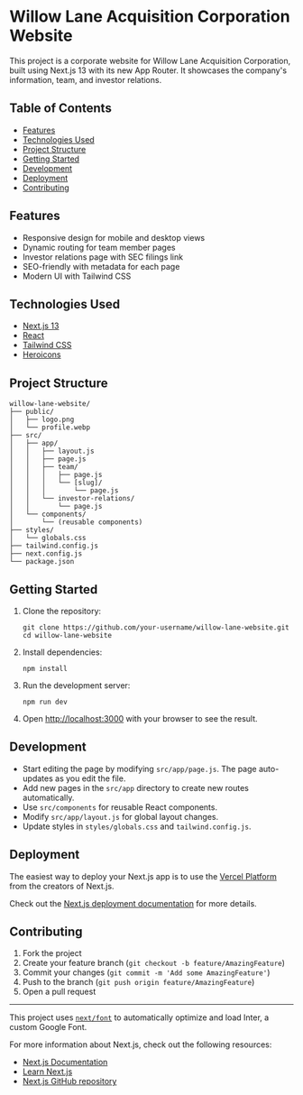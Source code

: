 # Willow Lane Acquisition Corporation Website

This project is a corporate website for Willow Lane Acquisition Corporation, built using Next.js 13 with its new App Router. It showcases the company's information, team, and investor relations.

## Table of Contents

- [Features](#features)
- [Technologies Used](#technologies-used)
- [Project Structure](#project-structure)
- [Getting Started](#getting-started)
- [Development](#development)
- [Deployment](#deployment)
- [Contributing](#contributing)

## Features

- Responsive design for mobile and desktop views
- Dynamic routing for team member pages
- Investor relations page with SEC filings link
- SEO-friendly with metadata for each page
- Modern UI with Tailwind CSS

## Technologies Used

- [Next.js 13](https://nextjs.org/)
- [React](https://reactjs.org/)
- [Tailwind CSS](https://tailwindcss.com/)
- [Heroicons](https://heroicons.com/)

## Project Structure

```
willow-lane-website/
├── public/
│   ├── logo.png
│   └── profile.webp
├── src/
│   ├── app/
│   │   ├── layout.js
│   │   ├── page.js
│   │   ├── team/
│   │   │   ├── page.js
│   │   │   └── [slug]/
│   │   │       └── page.js
│   │   └── investor-relations/
│   │       └── page.js
│   └── components/
│       └── (reusable components)
├── styles/
│   └── globals.css
├── tailwind.config.js
├── next.config.js
└── package.json
```

## Getting Started

1. Clone the repository:
   ```
   git clone https://github.com/your-username/willow-lane-website.git
   cd willow-lane-website
   ```

2. Install dependencies:
   ```
   npm install
   ```

3. Run the development server:
   ```
   npm run dev
   ```

4. Open [http://localhost:3000](http://localhost:3000) with your browser to see the result.

## Development

- Start editing the page by modifying `src/app/page.js`. The page auto-updates as you edit the file.
- Add new pages in the `src/app` directory to create new routes automatically.
- Use `src/components` for reusable React components.
- Modify `src/app/layout.js` for global layout changes.
- Update styles in `styles/globals.css` and `tailwind.config.js`.

## Deployment

The easiest way to deploy your Next.js app is to use the [Vercel Platform](https://vercel.com/new?utm_medium=default-template&filter=next.js&utm_source=create-next-app&utm_campaign=create-next-app-readme) from the creators of Next.js.

Check out the [Next.js deployment documentation](https://nextjs.org/docs/deployment) for more details.

## Contributing

1. Fork the project
2. Create your feature branch (`git checkout -b feature/AmazingFeature`)
3. Commit your changes (`git commit -m 'Add some AmazingFeature'`)
4. Push to the branch (`git push origin feature/AmazingFeature`)
5. Open a pull request

---

This project uses [`next/font`](https://nextjs.org/docs/basic-features/font-optimization) to automatically optimize and load Inter, a custom Google Font.

For more information about Next.js, check out the following resources:
- [Next.js Documentation](https://nextjs.org/docs)
- [Learn Next.js](https://nextjs.org/learn)
- [Next.js GitHub repository](https://github.com/vercel/next.js/)